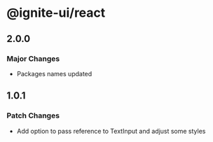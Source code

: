 # @ignite-ui/react

## 2.0.0

### Major Changes

- Packages names updated

## 1.0.1

### Patch Changes

- Add option to pass reference to TextInput and adjust some styles
